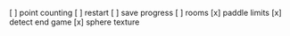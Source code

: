 [ ] point counting
[ ] restart
[ ] save progress
[ ] rooms
[x] paddle limits
[x] detect end game
[x] sphere texture